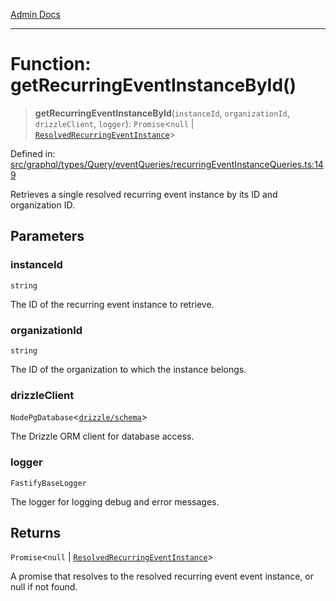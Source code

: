[Admin Docs](/)

***

# Function: getRecurringEventInstanceById()

> **getRecurringEventInstanceById**(`instanceId`, `organizationId`, `drizzleClient`, `logger`): `Promise`\<`null` \| [`ResolvedRecurringEventInstance`](../../../../../../drizzle/tables/recurringEventInstances/type-aliases/ResolvedRecurringEventInstance.md)\>

Defined in: [src/graphql/types/Query/eventQueries/recurringEventInstanceQueries.ts:149](https://github.com/Sourya07/talawa-api/blob/2dc82649c98e5346c00cdf926fe1d0bc13ec1544/src/graphql/types/Query/eventQueries/recurringEventInstanceQueries.ts#L149)

Retrieves a single resolved recurring event instance by its ID and organization ID.

## Parameters

### instanceId

`string`

The ID of the recurring event instance to retrieve.

### organizationId

`string`

The ID of the organization to which the instance belongs.

### drizzleClient

`NodePgDatabase`\<[`drizzle/schema`](../../../../../../drizzle/schema/README.md)\>

The Drizzle ORM client for database access.

### logger

`FastifyBaseLogger`

The logger for logging debug and error messages.

## Returns

`Promise`\<`null` \| [`ResolvedRecurringEventInstance`](../../../../../../drizzle/tables/recurringEventInstances/type-aliases/ResolvedRecurringEventInstance.md)\>

A promise that resolves to the resolved recurring event event instance, or null if not found.
